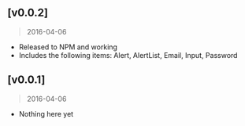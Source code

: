 ## [v0.0.2]
> 2016-04-06

- Released to NPM and working
- Includes the following items: Alert, AlertList, Email, Input, Password

## [v0.0.1]
> 2016-04-06

- Nothing here yet